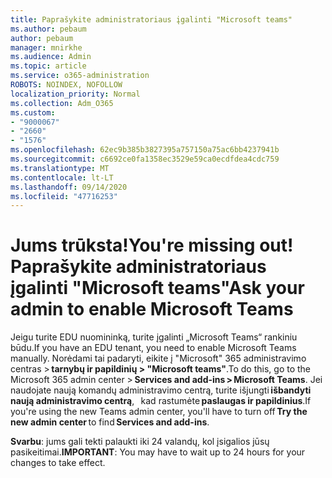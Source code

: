 ```yaml
---
title: Paprašykite administratoriaus įgalinti "Microsoft teams"
ms.author: pebaum
author: pebaum
manager: mnirkhe
ms.audience: Admin
ms.topic: article
ms.service: o365-administration
ROBOTS: NOINDEX, NOFOLLOW
localization_priority: Normal
ms.collection: Adm_O365
ms.custom:
- "9000067"
- "2660"
- "1576"
ms.openlocfilehash: 62ec9b385b3827395a757150a75ac6bb4237941b
ms.sourcegitcommit: c6692ce0fa1358ec3529e59ca0ecdfdea4cdc759
ms.translationtype: MT
ms.contentlocale: lt-LT
ms.lasthandoff: 09/14/2020
ms.locfileid: "47716253"
---
```

# <a name="youre-missing-out-ask-your-admin-to-enable-microsoft-teams"></a><span data-ttu-id="0d957-102">Jums trūksta!</span><span class="sxs-lookup"><span data-stu-id="0d957-102">You're missing out!</span></span> <span data-ttu-id="0d957-103">Paprašykite administratoriaus įgalinti "Microsoft teams"</span><span class="sxs-lookup"><span data-stu-id="0d957-103">Ask your admin to enable Microsoft Teams</span></span>

<span data-ttu-id="0d957-104">Jeigu turite EDU nuomininką, turite įgalinti „Microsoft Teams“ rankiniu būdu.</span><span class="sxs-lookup"><span data-stu-id="0d957-104">If you have an EDU tenant, you need to enable Microsoft Teams manually.</span></span> <span data-ttu-id="0d957-105">Norėdami tai padaryti, eikite į "Microsoft" 365 administravimo centras > **tarnybų ir papildinių > "Microsoft teams"**.</span><span class="sxs-lookup"><span data-stu-id="0d957-105">To do this, go to the Microsoft 365 admin center > **Services and add-ins > Microsoft Teams**.</span></span> <span data-ttu-id="0d957-106">Jei naudojate naują komandų administravimo centrą, turite išjungti **išbandyti naują administravimo centrą**,   kad rastumėte **paslaugas ir papildinius**.</span><span class="sxs-lookup"><span data-stu-id="0d957-106">If you're using the new Teams admin center, you'll have to turn off **Try the new admin center** to find **Services and add-ins**.</span></span> 

<span data-ttu-id="0d957-107">**Svarbu**: jums gali tekti palaukti iki 24 valandų, kol įsigalios jūsų pasikeitimai.</span><span class="sxs-lookup"><span data-stu-id="0d957-107">**IMPORTANT**: You may have to wait up to 24 hours for your changes to take effect.</span></span>